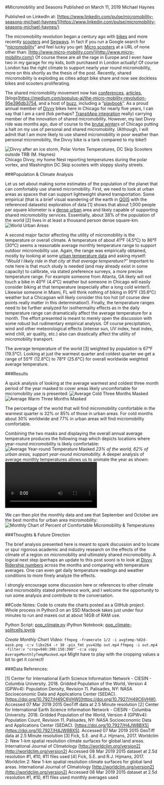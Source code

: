 #Micromobility and Seasons
Published on March 11, 2019
Michael Haynes

Published on LinkedIn at: [https://www.linkedin.com/pulse/micromobility-seasons-michael-haynes/](https://www.linkedin.com/pulse/micromobility-seasons-michael-haynes/)

The micromobility revolution began a century ago with [bikes](https://en.wikipedia.org/wiki/History_of_the_bicycle) and more recently [scooters](https://en.wikipedia.org/wiki/Kick_scooter) and [Segways](https://en.wikipedia.org/wiki/Segway). In fact if you run a Google search for “[micromobility](https://www.google.com/search?q=micromobility)” and feel lucky you get: [Micro scooters](http://www.micro-mobility.com/) at a URL of none other than: [http://www.micro-mobility.com/](http://www.micro-mobility.com/) Of course these are all the rage in Europe and I even have two in my garage for my kids, both purchased in London actually! Of course London has the right climate to support nearly year round micromobility, more on this shortly as the thesis of the post. Recently, shared micromobility is exploding as cities adopt bike share and now see dockless bikes and scooters proliferating.

The shared micromobility movement now has [conferences](https://micromobility.io/), [articles](https://venturebeat.com/2018/06/09/why-micro-mobility-startups-wont-survive-as-standalone-services/), [blogs]https://medium.com/populus-ai/the-micro-mobility-revolution-95e396db3754, and a host of [buzz](https://www.citylab.com/transportation/2019/02/micromobility-conference-electric-scooters-bike-share/581791/), including a “[playbook](https://playbook.t4america.org/)”. As a proud annual member of [Divvy](https://www.divvybikes.com/) bikes here in Chicago for nearly five years, I can say that I am a card (fob perhaps? [TransitApp integration](https://transitapp.com/partners/bikeshare) really) carrying member of the innovation of shared micromobility. However, my last Divvy ride was months ago, due of course to the [brutal winter](https://weather.com/forecast/national/news/2019-01-28-polar-vortex-midwest-arctic-air-coldest-two-decades)s of Chicago putting a halt on my use of personal and shared micromobility. (Although, I will admit that I am more likely to use shared micromobility in poor weather than personal micromobility, the Divvy bike is a tank compared to my bike!)

![Divvy after an ice storm, Polar Vortex Temperatures, DC Skip Scooters outside TRB (M. Haynes)](images/coldcollage.png)
Chicago Divvy, my home Nest reporting temperatures during the polar vortex, and Washington DC Skip scooters with sloppy slushy streets. 

###Population & Climate Analysis

Let us set about making some estimates of the population of the planet that can comfortably use shared micromobility. First, we need to look at urban areas as spaces that can support lightweight shared transportation. Some empirical (that is a brief visual wandering of the earth in [QGIS](https://www.qgis.org/en/site/) with the referenced datasets) exploration of data [1] shows that about 1,000 people per square kilometer is a [dense urban](http://www.newgeography.com/content/002808-world-urban-areas-population-and-density-a-2012-update) area and likely capable of supporting shared micromobility services. Essentially, about 38% of the population of the world [2] lives in at least a thousand person dense square-km. 
![World Urban Areas](images/urban_areas.png)

A second major factor affecting the utility of micromobility is the temperature or overall climate. A temperature of about 41°F (4.5°C) to 86°F (30°C) seems a reasonable average monthly temperature range to support outdoor micromobility use. Again, the range was empirically obtained, mostly by looking at some [urban temperature data](https://en.wikipedia.org/wiki/List_of_cities_by_average_temperature) and asking myself:
*“Would I likely ride in that city at that average temperature?”*
Important to note here is that much study is needed (and may already exist in some capacity) to calibrate, via stated preference surveys, a more precise temperature range. For example someone from Atlanta, GA likely will not touch a bike in 40°F (4.4°C) weather but someone in Chicago will easily consider biking at that temperature (especially after a long cold winter!). Likewise someone in Miami, FL will think nothing of biking in 95°F (35.6°C) weather but a Chicagoan will likely consider this too hot (of course dew points really matter in this determination!). Finally, the temperature ranges need to be further analyzed for isothermality effects as in the daily temperature range can dramatically affect the average temperature for a month. The effort presented is meant to merely open the discussion with some robust but rudimentary empirical analysis. Of course precipitation, wind and other meteorological effects (intense sun, UV index, heat index, wind chill, air quality, etc.) also can drastically affect the utility of micromobility transport.

The average temperature of the world [3] weighted by population is 67°F (19.5°C). Looking at just the warmest quarter and coldest quarter we get a range of 55°F (12.8°C) to 78°F (25.6°C) for overall worldwide weighted average temperature. 

###Results

A quick analysis of looking at the average warmest and coldest three month period of the year masked to cover areas likely uncomfortable for micromobility use is presented:
![Average Cold Three Months Masked](images/avg-cold-qt-mask.png)
![Average Warm Three Months Masked](images/avg-warm-qt-mask.png)

The percentage of the world that will find micromobility comfortable in the warmest quarter is 32% or 85% of those in urban areas. For cold months about 30% worldwide and 77% in urban areas will find micromobility comfortable.

Combining the two masks and displaying the overall annual average temperature produces the following map which depicts locations where year-round micromobility is likely comfortable:
![Average Year-round Temperature Masked](images/avgtemp-yearround-mask.png)
*23% of the world, 62% of urban areas, support year-round micromobility.*
A deeper analysis of average monthly temperatures allows us to animate the year as shown:
![Average Monthly Temp Masked VIDEO](mths/AverageMonthlyTempMasked.mp4)

We can then plot the monthly data and see that September and October are the best months for urban area micromobility:
![Monthly Chart of Percent of Comfortable Micromobility & Temperatures](images/month_chart.png)

###Thoughts & Future Direction

The brief analysis presented here is meant to spark discussion and to locate or spur rigorous academic and industry research on the effects of the climate of a region on micromobility and ultimately shared micromobility. A logical next step (perhaps an update to this post soon) is to look at [Divvy Ridership numbers](https://www.divvybikes.com/system-data) across the months and comparing with temperature averages. One can even get daily temperature readings and weather conditions to more finely analyze the effects.  

I strongly encourage some discussion here or references to other climate and micromobility stated preference work, and I welcome the opportunity to run some analysis and contribute to the conversation.

##Code Notes:
Code to create the charts posted as a GitHub project.  
Whole process in Python3 on an SSD Macbook takes just under four minutes to run and maxes out at about 14GB of RAM use.  

Python Script: [pop_climate.py](pop_climate.py)
iPython Notebook: [pop_climate-splitcells.ipynb](pop_climate.ipynb)

*Create Monthly Chart Video:*
`ffmpeg -framerate 1/2 -i avgtemp-%02d-mask.png -c:v libx264 -r 30 -pix_fmt yuv420p out.mp4`
`ffmpeg -i out.mp4 -filter:v "crop=940:390:150:390" -c:a copy AverageMonthlyTempMasked.mp4`
Might have to play with the cropping values a bit to get it correct!

###Data References:

[1] Center for International Earth Science Information Network - CIESIN - Columbia University. 2018. Gridded Population of the World, Version 4 (GPWv4): Population Density, Revision 11. Palisades, NY: NASA Socioeconomic Data and Applications Center (SEDAC). [https://doi.org/10.7927/H49C6VHW](https://doi.org/10.7927/H49C6VHW). Accessed 07 Mar 2019 2015 GeoTiff data at 2.5 Minute resolution
[2] Center for International Earth Science Information Network - CIESIN - Columbia University. 2018. Gridded Population of the World, Version 4 (GPWv4): Population Count, Revision 11. Palisades, NY: NASA Socioeconomic Data and Applications Center (SEDAC). [https://doi.org/10.7927/H4JW8BX5](https://doi.org/10.7927/H4JW8BX5). Accessed 07 Mar 2019 2015 GeoTiff data at 2.5 Minute resolution
[3] Fick, S.E. and R.J. Hijmans, 2017. Worldclim 2: New 1-km spatial resolution climate surfaces for global land areas. International Journal of Climatology  [http://worldclim.org/version2](http://worldclim.org/version2) Accessed 08 Mar 2019 2015 dataset at 2.5d resolution #1, #10, #11 files used
[4] Fick, S.E. and R.J. Hijmans, 2017. Worldclim 2: New 1-km spatial resolution climate surfaces for global land areas. International Journal of Climatology  [http://worldclim.org/version2](http://worldclim.org/version2) Accessed 08 Mar 2019 2015 dataset at 2.5d resolution #1, #10, #11 files used monthly averages used
